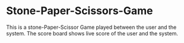 # Stone-Paper-Scissors-Game
This is a stone-Paper-Scissor Game played between the user and the system.
The score board shows live score of the user and the system.
